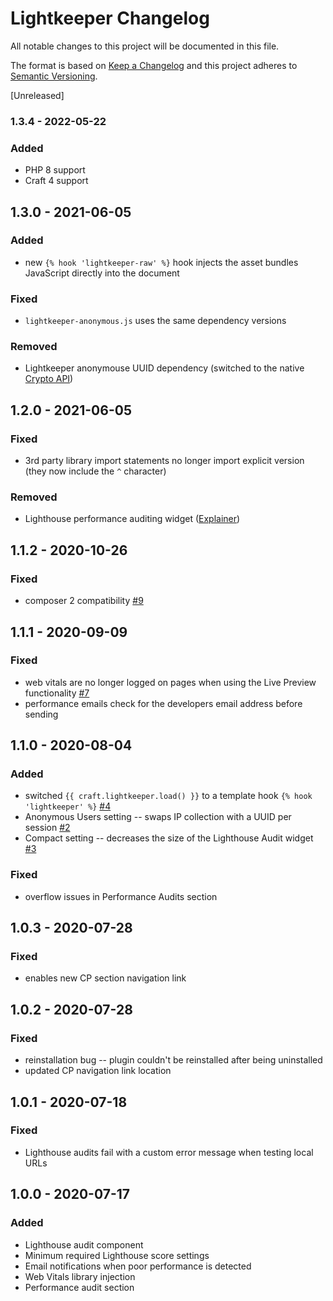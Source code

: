 # Lightkeeper Changelog

All notable changes to this project will be documented in this file.

The format is based on [Keep a Changelog](http://keepachangelog.com/) and this project adheres to [Semantic Versioning](http://semver.org/).

[Unreleased]

### 1.3.4 - 2022-05-22

### Added

- PHP 8 support
- Craft 4 support

## 1.3.0 - 2021-06-05

### Added

- new `{% hook 'lightkeeper-raw' %}` hook injects the asset bundles JavaScript directly into the document

### Fixed

- `lightkeeper-anonymous.js` uses the same dependency versions

### Removed

- Lightkeeper anonymouse UUID dependency (switched to the native [Crypto API](https://caniuse.com/?search=crypto))

## 1.2.0 - 2021-06-05

### Fixed

- 3rd party library import statements no longer import explicit version (they now include the `^` character)

### Removed

- Lighthouse performance auditing widget ([Explainer](https://github.com/codewithkyle/craft-lightkeeper/issues/10))

## 1.1.2 - 2020-10-26

### Fixed

- composer 2 compatibility [#9](https://github.com/codewithkyle/craft-lightkeeper/issues/9)

## 1.1.1 - 2020-09-09

### Fixed

- web vitals are no longer logged on pages when using the Live Preview functionality [#7](https://github.com/codewithkyle/craft-lightkeeper/issues/7)
- performance emails check for the developers email address before sending

## 1.1.0 - 2020-08-04

### Added

- switched `{{ craft.lightkeeper.load() }}` to a template hook `{% hook 'lightkeeper' %}` [#4](https://github.com/codewithkyle/craft-lightkeeper/issues/4)
- Anonymous Users setting -- swaps IP collection with a UUID per session [#2](https://github.com/codewithkyle/craft-lightkeeper/issues/2)
- Compact setting -- decreases the size of the Lighthouse Audit widget [#3](https://github.com/codewithkyle/craft-lightkeeper/issues/3)

### Fixed 

- overflow issues in Performance Audits section

## 1.0.3 - 2020-07-28

### Fixed

- enables new CP section navigation link

## 1.0.2 - 2020-07-28

### Fixed

- reinstallation bug -- plugin couldn't be reinstalled after being uninstalled
- updated CP navigation link location

## 1.0.1 - 2020-07-18

### Fixed

- Lighthouse audits fail with a custom error message when testing local URLs

## 1.0.0 - 2020-07-17

### Added

- Lighthouse audit component
- Minimum required Lighthouse score settings
- Email notifications when poor performance is detected
- Web Vitals library injection
- Performance audit section